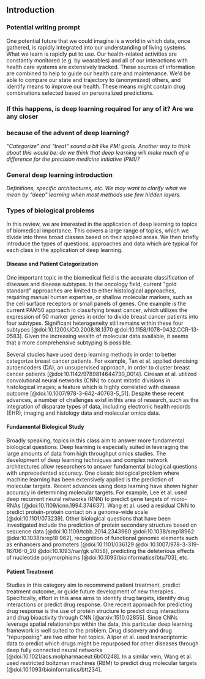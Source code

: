 ## Introduction

### Potential writing prompt

One potential future that we could imagine is a world in which data, once
gathered, is rapidly integrated into our understanding of living systems. What
we learn is rapidly put to use. Our health-related activities are constantly
monitored (e.g. by wearables) and all of our interactions with health care
systems are extensively tracked. These sources of information are combined to
help to guide our health care and maintenance. We'd be able to compare our state
and trajectory to (anonymized) others, and identify means to improve our health.
These means might contain drug combinations selected based on personalized
predictions.

### If this happens, is deep learning required for any of it? Are we any closer
### because of the advent of deep learning?

*"Categorize" and "treat" sound a bit like PMI goals. Another way to think about
this would be: do we think that deep learning will make much of a difference
for the precision medicine initiative (PMI)?*

### General deep learning introduction

*Definitions, specific architectures, etc.  We may want to clarify what we mean
by "deep" learning when most methods use few hidden layers.*

### Types of biological problems

In this review, we are interested in the application of deep learning to 
topics of biomedical importance. This covers a large range of topics, which 
we divide into three broad classes based on their applied areas. We then 
briefly introduce the types of questions, approaches and data which are 
typical for each class in the application of deep learning.

#### Disease and Patient Categorization

One important topic in the biomedical field is the accurate classification of 
diseases and disease subtypes. In the oncology field, current "gold standard" 
approaches are limited to either histological approaches, requiring manual 
human expertise, or shallow molecular markers, such as the cell surface 
receptors or small panels of genes. One example is the current PAM50 approach 
in classifying breast cancer, which utilizes the expression of 50 marker 
genes in order to divide breast cancer patients into four subtypes. 
Significant heterogeneity still remains within these four subtypes 
[@doi:10.1200/JCO.2008.18.1370 @doi:10.1158/1078-0432.CCR-13-0583]. Given the 
increasing wealth of molecular data available, it seems that a more 
comprehensive subtyping is possible.

Several studies have used deep learning methods in order to better categorize 
breast cancer patients. For example, Tan et al. applied denoising 
autoencoders (DA), an unsupervised approach, in order to cluster breast 
cancer patients [@doi:10.1142/9789814644730_0014]. Ciresan et al. utilized 
convolutional neural networks (CNN) to count mitotic divisions in 
histological images; a feature which is highly correlated with disease 
outcome [@doi:10.1007/978-3-642-40763-5_51]. Despite these recent advances, a 
number of challenges exist in this area of research, such as the integration 
of disparate types of data, including electronic health records (EHR), 
imaging and histology data and molecular omics data.

#### Fundamental Biological Study

Broadly speaking, topics in this class aim to answer more fundamental 
biological questions. Deep learning is especially suited in leveraging the 
large amounts of data from high throughput omics studies. The development of 
deep learning techniques and complex network architectures allow researchers 
to answer fundamental biological questions with unprecedented accuracy. One 
classic biological problem where machine learning has been extensively 
applied is the prediction of molecular targets. Recent advances using deep 
learning have shown higher accuracy in determining molecular targets. For 
example, Lee et al. used deep recurrent neural networks (RNN) to predict gene 
targets of micro-RNAs [@doi:10.1109/icnn.1994.374637]. Wang et al. used a 
residual CNN to predict protein-protein contact on a genome-wide scale 
[@doi:10.1101/073239]. Other biological questions that have been investigated 
include the prediction of protein secondary structure based on sequence data 
[@doi:10.1109/tcbb.2014.2343960 @doi:10.1038/srep18962 @doi:10.1038/srep18 
962], recognition of functional genomic elements such as enhancers and 
promoters [@doi:10.1101/036129 @doi:10.1007/978-3-319-16706-0_20 
@doi:10.1093/nar/gk u1058], predicting the deleterious effects of nucleotide 
polymorphisms [@doi:10.1093/bioinformatics/btu703], etc.

#### Patient Treatment

Studies in this category aim to recommend patient treatment, predict 
treatment outcome, or guide future development of new therapies.. 
Specifically, effort in this area aims to identify drug targets, identify 
drug interactions or predict drug response. One recent approach for 
predicting drug response is the use of protein structure to predict drug 
interactions and drug bioactivity through CNN [@arxiv:1510.02855]. Since CNNs 
leverage spatial relationships within the data, this particular deep learning 
framework is well suited to the problem. Drug discovery and drug 
"repurposing" are two other hot topics. Aliper et al. used transcriptomic 
data to predict which drugs might be repurposed for other diseases through 
deep fully connected neural networks 
[@doi:10.1021/acs.molpharmaceut.6b00248]. In a similar vein, Wang et al. used 
restricted boltzman machines (RBM) to predict drug molecular targets 
[@doi:10.1093/bioinformatics/btt234].
